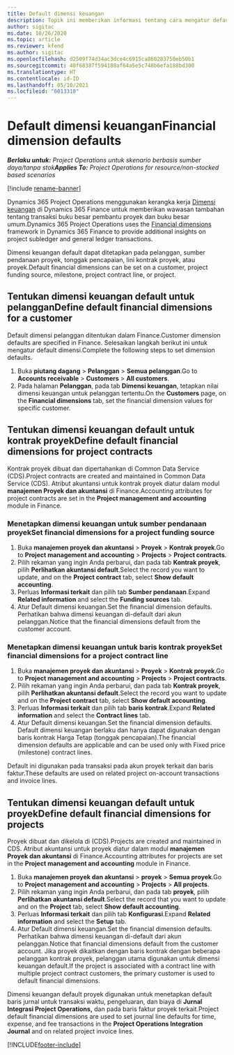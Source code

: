 ```yaml
---
title: Default dimensi keuangan
description: Topik ini memberikan informasi tentang cara mengatur default dimensi keuangan.
author: sigitac
ms.date: 10/26/2020
ms.topic: article
ms.reviewer: kfend
ms.author: sigitac
ms.openlocfilehash: d2509f74d34ac3dce4c6915ca860283750eb50b1
ms.sourcegitcommit: 40f68387f594180af64a5e5c748b6efa188bd300
ms.translationtype: HT
ms.contentlocale: id-ID
ms.lasthandoff: 05/10/2021
ms.locfileid: "6013310"
---
```

# <a name="financial-dimension-defaults"></a><span data-ttu-id="0a964-103">Default dimensi keuangan</span><span class="sxs-lookup"><span data-stu-id="0a964-103">Financial dimension defaults</span></span>

<span data-ttu-id="0a964-104">_**Berlaku untuk:** Project Operations untuk skenario berbasis sumber daya/tanpa stok_</span><span class="sxs-lookup"><span data-stu-id="0a964-104">_**Applies To:** Project Operations for resource/non-stocked based scenarios_</span></span>

[!include [rename-banner](~/includes/cc-data-platform-banner.md)]

<span data-ttu-id="0a964-105">Dynamics 365 Project Operations menggunakan kerangka kerja [Dimensi keuangan](/dynamics365/finance/general-ledger/financial-dimensions) di Dynamics 365 Finance untuk memberikan wawasan tambahan tentang transaksi buku besar pembantu proyek dan buku besar umum.</span><span class="sxs-lookup"><span data-stu-id="0a964-105">Dynamics 365 Project Operations uses the [Financial dimensions](/dynamics365/finance/general-ledger/financial-dimensions) framework in Dynamics 365 Finance to provide additional insights on project subledger and general ledger transactions.</span></span>

<span data-ttu-id="0a964-106">Dimensi keuangan default dapat ditetapkan pada pelanggan, sumber pendanaan proyek, tonggak pencapaian, lini kontrak proyek, atau proyek.</span><span class="sxs-lookup"><span data-stu-id="0a964-106">Default financial dimensions can be set on a customer, project funding source, milestone, project contract line, or project.</span></span>

## <a name="define-default-financial-dimensions-for-a-customer"></a><span data-ttu-id="0a964-107">Tentukan dimensi keuangan default untuk pelanggan</span><span class="sxs-lookup"><span data-stu-id="0a964-107">Define default financial dimensions for a customer</span></span>

<span data-ttu-id="0a964-108">Default dimensi pelanggan ditentukan dalam Finance.</span><span class="sxs-lookup"><span data-stu-id="0a964-108">Customer dimension defaults are specified in Finance.</span></span> <span data-ttu-id="0a964-109">Selesaikan langkah berikut ini untuk mengatur default dimensi.</span><span class="sxs-lookup"><span data-stu-id="0a964-109">Complete the following steps to set dimension defaults.</span></span>

1. <span data-ttu-id="0a964-110">Buka **piutang dagang** > **Pelanggan** > **Semua pelanggan**.</span><span class="sxs-lookup"><span data-stu-id="0a964-110">Go to **Accounts receivable** > **Customers** > **All customers**.</span></span>
2. <span data-ttu-id="0a964-111">Pada halaman **Pelanggan**, pada tab **Dimensi keuangan**, tetapkan nilai dimensi keuangan untuk pelanggan tertentu.</span><span class="sxs-lookup"><span data-stu-id="0a964-111">On the **Customers** page, on the **Financial dimensions** tab, set the financial dimension values for specific customer.</span></span>

## <a name="define-default-financial-dimensions-for-project-contracts"></a><span data-ttu-id="0a964-112">Tentukan dimensi keuangan default untuk kontrak proyek</span><span class="sxs-lookup"><span data-stu-id="0a964-112">Define default financial dimensions for project contracts</span></span>

<span data-ttu-id="0a964-113">Kontrak proyek dibuat dan dipertahankan di Common Data Service (CDS).</span><span class="sxs-lookup"><span data-stu-id="0a964-113">Project contracts are created and maintained in Common Data Service (CDS).</span></span> <span data-ttu-id="0a964-114">Atribut akuntansi untuk kontrak proyek diatur dalam modul **manajemen Proyek dan akuntansi** di Finance.</span><span class="sxs-lookup"><span data-stu-id="0a964-114">Accounting attributes for project contracts are set in the **Project management and accounting** module in Finance.</span></span>

### <a name="set-financial-dimensions-for-a-project-funding-source"></a><span data-ttu-id="0a964-115">Menetapkan dimensi keuangan untuk sumber pendanaan proyek</span><span class="sxs-lookup"><span data-stu-id="0a964-115">Set financial dimensions for a project funding source</span></span>

1. <span data-ttu-id="0a964-116">Buka **manajemen proyek dan akuntansi** > **Proyek** > **Kontrak proyek**.</span><span class="sxs-lookup"><span data-stu-id="0a964-116">Go to **Project management and accounting** > **Projects** > **Project contracts**.</span></span>
2. <span data-ttu-id="0a964-117">Pilih rekaman yang ingin Anda perbarui, dan pada tab **Kontrak proyek**, pilih **Perlihatkan akuntansi default**.</span><span class="sxs-lookup"><span data-stu-id="0a964-117">Select the record you want to update, and on the **Project contract** tab, select **Show default accounting**.</span></span>
3. <span data-ttu-id="0a964-118">Perluas **Informasi terkait** dan pilih tab **Sumber pendanaan**.</span><span class="sxs-lookup"><span data-stu-id="0a964-118">Expand **Related information** and select the **Funding sources** tab.</span></span>
4. <span data-ttu-id="0a964-119">Atur Default dimensi keuangan.</span><span class="sxs-lookup"><span data-stu-id="0a964-119">Set the financial dimension defaults.</span></span> <span data-ttu-id="0a964-120">Perhatikan bahwa dimensi keuangan di-default dari akun pelanggan.</span><span class="sxs-lookup"><span data-stu-id="0a964-120">Notice that the financial dimensions default from the customer account.</span></span>

### <a name="set-financial-dimensions-for-a-project-contract-line"></a><span data-ttu-id="0a964-121">Menetapkan dimensi keuangan untuk baris kontrak proyek</span><span class="sxs-lookup"><span data-stu-id="0a964-121">Set financial dimensions for a project contract line</span></span>

1. <span data-ttu-id="0a964-122">Buka **manajemen proyek dan akuntansi** > **Proyek** > **Kontrak proyek**.</span><span class="sxs-lookup"><span data-stu-id="0a964-122">Go to **Project management and accounting** > **Projects** > **Project contracts**.</span></span>
2. <span data-ttu-id="0a964-123">Pilih rekaman yang ingin Anda perbarui, dan pada tab **Kontrak proyek**, pilih **Perlihatkan akuntansi default**.</span><span class="sxs-lookup"><span data-stu-id="0a964-123">Select the record you want to update and on the **Project contract** tab, select **Show default accounting**.</span></span>
3. <span data-ttu-id="0a964-124">Perluas **Informasi terkait** dan pilih tab **baris kontrak**.</span><span class="sxs-lookup"><span data-stu-id="0a964-124">Expand **Related information** and select the **Contract lines** tab.</span></span>
4. <span data-ttu-id="0a964-125">Atur Default dimensi keuangan.</span><span class="sxs-lookup"><span data-stu-id="0a964-125">Set the financial dimension defaults.</span></span> <span data-ttu-id="0a964-126">Default dimensi keuangan berlaku dan hanya dapat digunakan dengan baris kontrak Harga Tetap (tonggak pencapaian).</span><span class="sxs-lookup"><span data-stu-id="0a964-126">The financial dimension defaults are applicable and can be used only with Fixed price (milestone) contract lines.</span></span>

<span data-ttu-id="0a964-127">Default ini digunakan pada transaksi pada akun proyek terkait dan baris faktur.</span><span class="sxs-lookup"><span data-stu-id="0a964-127">These defaults are used on related project on-account transactions and invoice lines.</span></span>

## <a name="define-default-financial-dimensions-for-projects"></a><span data-ttu-id="0a964-128">Tentukan dimensi keuangan default untuk proyek</span><span class="sxs-lookup"><span data-stu-id="0a964-128">Define default financial dimensions for projects</span></span>

<span data-ttu-id="0a964-129">Proyek dibuat dan dikelola di (CDS).</span><span class="sxs-lookup"><span data-stu-id="0a964-129">Projects are created and maintained in CDS.</span></span> <span data-ttu-id="0a964-130">Atribut akuntansi untuk proyek diatur dalam modul **manajemen Proyek dan akuntansi** di Finance.</span><span class="sxs-lookup"><span data-stu-id="0a964-130">Accounting attributes for projects are set in the **Project management and accounting** module in Finance.</span></span>

1. <span data-ttu-id="0a964-131">Buka **manajemen proyek dan akuntansi** > **proyek** > **Semua proyek**.</span><span class="sxs-lookup"><span data-stu-id="0a964-131">Go to **Project management and accounting** > **Projects** > **All projects**.</span></span>
2. <span data-ttu-id="0a964-132">Pilih rekaman yang ingin Anda perbarui, dan pada tab **proyek**, pilih **Perlihatkan akuntansi default**.</span><span class="sxs-lookup"><span data-stu-id="0a964-132">Select the record that you want to update and on the **Project** tab, select **Show default accounting**.</span></span>
3. <span data-ttu-id="0a964-133">Perluas **Informasi terkait** dan pilih tab **Konfigurasi**.</span><span class="sxs-lookup"><span data-stu-id="0a964-133">Expand **Related information** and select the **Setup** tab.</span></span>
4. <span data-ttu-id="0a964-134">Atur Default dimensi keuangan.</span><span class="sxs-lookup"><span data-stu-id="0a964-134">Set the financial dimension defaults.</span></span> <span data-ttu-id="0a964-135">Perhatikan bahwa dimensi keuangan di-default dari akun pelanggan.</span><span class="sxs-lookup"><span data-stu-id="0a964-135">Notice that financial dimensions default from the customer account.</span></span> <span data-ttu-id="0a964-136">Jika proyek dikaitkan dengan baris kontrak dengan beberapa pelanggan kontrak proyek, pelanggan utama digunakan untuk dimensi keuangan default.</span><span class="sxs-lookup"><span data-stu-id="0a964-136">If the project is associated with a contract line with multiple project contract customers, the primary customer is used to default financial dimensions.</span></span>

<span data-ttu-id="0a964-137">Dimensi keuangan default proyek digunakan untuk menetapkan default baris jurnal untuk transaksi waktu, pengeluaran, dan biaya di **Jurnal Integrasi Project Operations,** dan pada baris faktur proyek terkait.</span><span class="sxs-lookup"><span data-stu-id="0a964-137">Project default financial dimensions are used to set journal line defaults for time, expense, and fee transactions in the **Project Operations Integration Journal** and on related project invoice lines.</span></span>


[!INCLUDE[footer-include](../includes/footer-banner.md)]